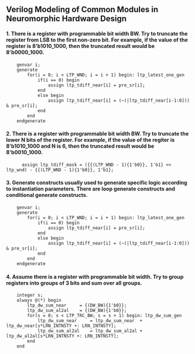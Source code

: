 ## Verilog Modeling of Common Modules in Neuromorphic Hardware Design
#### 1. There is a register with programmable bit width BW. Try to truncate the register from LSB to the first non-zero bit. For example, if the value of the register is 8'b1010_1000, then the truncated result would be 8'b0000_1000.
```
    genvar i;
    generate
        for(i = 0; i < LTP_WND; i = i + 1) begin: ltp_latest_one_gen
            if(i == 0) begin
                assign ltp_tdiff_near[i] = pre_sr[i];
            end
            else begin
                assign ltp_tdiff_near[i] = (~(|ltp_tdiff_near[i-1:0])) & pre_sr[i];
            end
        end
    endgenerate
```
#### 2. There is a register with programmable bit width BW. Try to truncate the lower N bits of the register. For example, if the value of the regiter is 8'b1010_1000 and N is 6, then the truncated result would be 8'b0010_1000.
```
	  assign ltp_tdiff_mask = ({{(LTP_WND - 1){1'b0}}, 1'b1} << ltp_wnd) - {{(LTP_WND - 1){1'b0}}, 1'b1};
```
#### 3. Generate constructs usually used to generate specific logic according to instantiation parameters. There are loop generate constructs and conditional generate constructs.
```
    genvar i;
    generate
        for(i = 0; i < LTP_WND; i = i + 1) begin: ltp_latest_one_gen
            if(i == 0) begin
                assign ltp_tdiff_near[i] = pre_sr[i];
            end
            else begin
                assign ltp_tdiff_near[i] = (~(|ltp_tdiff_near[i-1:0])) & pre_sr[i];
            end
        end
    endgenerate
```
#### 4. Assume there is a register with programmable bit width. Try to group registers into groups of 3 bits and sum over all groups.
```
    integer s;
    always @(*) begin
        ltp_dw_sum_near     = {(DW_BW){1'b0}}; 
        ltp_dw_sum_al2al    = {(DW_BW){1'b0}};
        for(s = 0; s < LTP_TRC_BW; s = s + 1) begin: ltp_dw_sum_gen
            ltp_dw_sum_near     = ltp_dw_sum_near  + ltp_dw_near[s*LRN_INTNSTY +: LRN_INTNSTY];
            ltp_dw_sum_al2al    = ltp_dw_sum_al2al + ltp_dw_al2al[s*LRN_INTNSTY +: LRN_INTNSTY];
        end
    end
```
